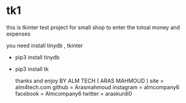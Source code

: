 # tk1
this is tkinter test project for small shop to enter the totoal money and expenses 

you need install tinydb , tkinter 

- pip3 install tinydb
- pip3 install tk


    thanks and enjoy BY ALM TECH ( ARAS MAHMOUD )
    site = alm4tech.com
    github = Arasmahmoud
    instagram = almcompany6
    facebook = Almcompany6
    twitter = araskurdi0
